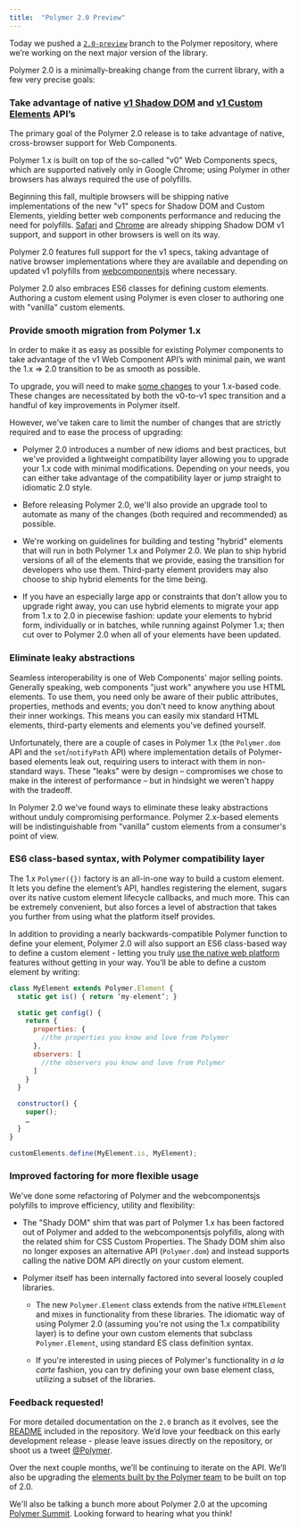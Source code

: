```yaml
---
title:  "Polymer 2.0 Preview"
---
```


Today we pushed a [`2.0-preview`](https://github.com/polymer/polymer/tree/2.0-preview) branch to the Polymer repository, where we’re working on the next major version of the library.

Polymer 2.0 is a minimally-breaking change from the current library, with a few very precise goals:

### Take advantage of native [v1 Shadow DOM](https://developers.google.com/web/fundamentals/primers/shadowdom/) and [v1 Custom Elements](https://developers.google.com/web/fundamentals/primers/customelements/) API’s

The primary goal of the Polymer 2.0 release is to take advantage of native, cross-browser support for Web Components.

Polymer 1.x is built on top of the so-called "v0" Web Components specs, which are supported natively only in Google Chrome; using Polymer in other browsers has always required the use of polyfills.

Beginning this fall, multiple browsers will be shipping native implementations of the new "v1" specs for Shadow DOM and Custom Elements, yielding better web components performance and reducing the need for polyfills. [Safari](https://developer.apple.com/library/prerelease/content/releasenotes/General/WhatsNewInSafari/Articles/Safari_10_0.html#//apple_ref/doc/uid/TP40014305-CH11-DontLinkElementID_5) and  [Chrome](https://www.chromestatus.com/features/4667415417847808) are already shipping Shadow DOM v1 support, and support in other browsers is well on its way.

Polymer 2.0 features full support for the v1 specs, taking advantage of native browser implementations where they are available and depending on updated v1 polyfills from [webcomponentsjs](https://github.com/webcomponents/webcomponentsjs/tree/v1) where necessary.

Polymer 2.0 also embraces ES6 classes for defining custom elements. Authoring a custom element using Polymer is even closer to authoring one with "vanilla" custom elements.

### Provide smooth migration from Polymer 1.x

In order to make it as easy as possible for existing Polymer components to take advantage of the v1 Web Component API’s with minimal pain, we want the 1.x => 2.0 transition to be as smooth as possible.

To upgrade, you will need to make [some changes](https://github.com/Polymer/polymer/tree/2.0-preview#breaking-changes) to your 1.x-based code. These changes are necessitated by both the v0-to-v1 spec transition and a handful of key improvements in Polymer itself.

However, we've taken care to limit the number of changes that are strictly required and to ease the process of upgrading:

* Polymer 2.0 introduces a number of new idioms and best practices, but we've provided a lightweight compatibility layer allowing you to upgrade your 1.x code with minimal modifications. Depending on your needs, you can either take advantage of the compatibility layer or jump straight to idiomatic 2.0 style.

* Before releasing Polymer 2.0, we'll also provide an upgrade tool to automate as many of the changes (both required and recommended) as possible.

* We're working on guidelines for building and testing "hybrid" elements that will run in both Polymer 1.x and Polymer 2.0. We plan to ship hybrid versions of all of the elements that we provide, easing the transition for developers who use them. Third-party element providers may also choose to ship hybrid elements for the time being.

* If you have an especially large app or constraints that don't allow you to upgrade right away, you can use hybrid elements to migrate your app from 1.x to 2.0 in piecewise fashion: update your elements to hybrid form, individually or in batches, while running against Polymer 1.x; then cut over to Polymer 2.0 when all of your elements have been updated.



### Eliminate leaky abstractions

Seamless interoperability is one of Web Components' major selling points. Generally speaking, web components "just work" anywhere you use HTML elements. To use them, you need only be aware of their public attributes, properties, methods and events; you don't need to know anything about their inner workings. This means you can easily mix standard HTML elements, third-party elements and elements you've defined yourself.

Unfortunately, there are a couple of cases in Polymer 1.x (the `Polymer.dom` API and the `set`/`notifyPath` API) where implementation details of Polymer-based elements leak out, requiring users to interact with them in non-standard ways. These "leaks" were by design – compromises we chose to make in the interest of performance – but in hindsight we weren't happy with the tradeoff.

In Polymer 2.0 we've found ways to eliminate these leaky abstractions without unduly compromising performance. Polymer 2.x-based elements will be indistinguishable from "vanilla" custom elements from a consumer's point of view.

### ES6 class-based syntax, with Polymer compatibility layer

The 1.x `Polymer({})` factory is an all-in-one way to build a custom element. It lets you define the element’s API, handles registering the element, sugars over its native custom element lifecycle callbacks, and much more. This can be extremely convenient, but also forces a level of abstraction that takes you further from using what the platform itself provides.

In addition to providing a nearly backwards-compatible Polymer function to define your element, Polymer 2.0 will also support an ES6 class-based way to define a custom element - letting you truly [use the native web platform](https://www.polymer-project.org/about) features without getting in your way. You’ll be able to define a custom element by writing:

```js
class MyElement extends Polymer.Element {
  static get is() { return ‘my-element’; }

  static get config() {
    return {
      properties: {
        //the properties you know and love from Polymer
      },
      observers: [
        //the observers you know and love from Polymer
      ]
    }
  }

  constructor() {
    super();
    …
  }
}

customElements.define(MyElement.is, MyElement);
```


### Improved factoring for more flexible usage

We've done some refactoring of Polymer and the webcomponentsjs polyfills to improve efficiency, utility and flexibility:

* The "Shady DOM" shim that was part of Polymer 1.x has been factored out of Polymer and added to the webcomponentsjs polyfills, along with the related shim for CSS Custom Properties. The Shady DOM shim also no longer exposes an alternative API (`Polymer.dom`) and instead supports calling the native DOM API directly on your custom element.

* Polymer itself has been internally factored into several loosely coupled libraries.

  * The new `Polymer.Element` class extends from the native `HTMLElement` and mixes in functionality from these libraries. The idiomatic way of using Polymer 2.0 (assuming you're not using the 1.x compatibility layer) is to define your own custom elements that subclass `Polymer.Element`, using standard ES class definition syntax.

  * If you're interested in using pieces of Polymer's functionality in _a la carte_ fashion, you can try defining your own base element class, utilizing a subset of the libraries.


### Feedback requested!

For more detailed documentation on the `2.0` branch as it evolves, see the [README](https://github.com/Polymer/polymer/blob/2.0-preview/README.md) included in the repository. We’d love your feedback on this early development release - please leave issues directly on the repository, or shoot us a tweet [@Polymer](https://www.twitter.com/polymer).

Over the next couple months, we’ll be continuing to iterate on the API. We’ll also be upgrading the [elements built by the Polymer team](https://elements.polymer-project.org) to be built on top of 2.0.

We'll also be talking a bunch more about Polymer 2.0 at the upcoming <a href="/summit/" target="_blank">Polymer Summit</a>. Looking forward to hearing what you think!
